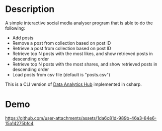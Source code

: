 # Description

A simple interactive social media analyser program that is able to do the following:

- Add posts
- Remove a post from collection based on post ID
- Retrieve a post from collection based on post ID
- Retrieve top N posts with the most likes, and show retrieved posts in descending order
- Retrieve top N posts with the most shares, and show retrieved posts in descending order
- Load posts from csv file (default is "posts.csv")

This is a CLI version of [Data Analytics Hub](https://github.com/Al3bad/data-analytics-hub) implemented in csharp.

# Demo

https://github.com/user-attachments/assets/1da6c81d-989b-46a3-84e6-15a14275bfc4
